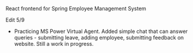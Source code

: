 React frontend for Spring Employee Management System

Edit 5/9

-  Practicing MS Power Virtual Agent. Added simple chat that can answer queries - submitting leave, adding employee, submitting feedback on website. Still a work in progress.
